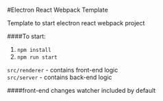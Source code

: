 #Electron React Webpack Template

Template to start electron react webpack project

####To start:
1. `npm install`
2. `npm run start`

`src/renderer` - contains front-end logic  
`src/server` - contains back-end logic

####front-end changes watcher included by default
